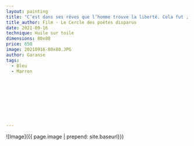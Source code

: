 ```yaml
---
layout: painting
title: "C’est dans ses rêves que l’homme trouve la liberté. Cela fut , est, et restera la vérité."    
title_author: Film - Le Cercle des poètes disparus                                                          
date: 2021-09-16
technique: Huile sur toile 
dimensions: 80x80
price: 650
image: 20210916-80x80.JPG
author: Garanse
tags:
  - Bleu
  - Marron
  
  
  
  
  
  
  
  
  
---
```

![Image]({{ page.image | prepend: site.baseurl}})


